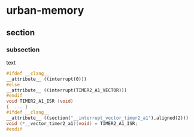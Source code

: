 # urban-memory
## section
### subsection
text

```c++
#ifdef __clang__
__attribute__ ((interrupt(0)))
#else
__attribute__ ((interrupt(TIMER2_A1_VECTOR)))
#endif
void TIMER2_A1_ISR (void)
{  ... }  
#ifdef __clang__
__attribute__ ((section("__interrupt_vector_timer2_a1"),aligned(2)))
void (*__vector_timer2_a1)(void) = TIMER2_A1_ISR;
#endif

